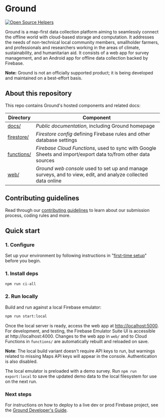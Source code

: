# Ground

[![Open Source Helpers](https://www.codetriage.com/google/ground-platform/badges/users.svg)](https://www.codetriage.com/google/ground-platform)

Ground is a map-first data collection platform aiming to seamlessly connect the offline world with cloud-based storage and computation. It addresses the needs of non-technical local community members, smallholder farmers, and professionals and researchers working in the areas of climate, sustainability, and humanitarian aid. It consists of a web app for survey management, and an Android app for offline data collection backed by Firebase. 

**Note:** Ground is not an officially supported product; it is being developed and maintained on a best-effort basis.

## About this repository

This repo contains Ground's hosted components and related docs:

| Directory                | Component                                                                                                     |
| ------------------------ | ------------------------------------------------------------------------------------------------------------- |
| [docs/](docs/)           | _Public documentation_, including Ground homepage                                                             |
| [firestore/](firestore/) | _Firestore config_ defining Firebase rules and other database settings                                        |
| [functions/](functions/) | _Firebase Cloud Functions_, used to sync with Google Sheets and import/export data to/from other data sources |
| [web/](web/)             | _Ground web console_ used to set up and manage surveys, and to view, edit, and analyze collected data online  |

## Contributing guidelines

Read through our [contributing guidelines](CONTRIBUTING.md) to learn about our submission process, coding rules and more.

## Quick start

### 1. Configure

Set up your environment by following instructions in "[first-time setup](https://github.com/google/ground-platform/wiki/Ground-Developer's-Guide#first-time-setup)" before you begin.

### 1. Install deps

```bash 
npm run ci-all
```

### 2. Run locally

Build and run against a local Firebase emulator:

```bash
npm run start:local
```

Once the local server is ready, access the web app at [http://localhost:5000](http://localhost:5000). For development, and testing, the Firebase Emulator Suite UI is accessible at http://localhost:4000. Changes to the web app in `web/` and to Cloud Functions in `functions/` are automatically rebuilt and reloaded on save.

**Note**: The local build variant doesn't require API keys to run, but warnings related to missing Maps API keys will appear in the console. Authentication is also disabled.

The local emulator is preloaded with a demo survey. Run `npm run export:local` to save the updated demo data to the local filesystem for use on the next run.

### Next steps

For instructions on how to deploy to a live dev or prod Firebase project, see the [Ground Developer's Guide](https://github.com/google/ground-platform/wiki/Ground-Developer's-Guide).